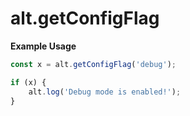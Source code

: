 # alt.getConfigFlag

**Example Usage**

```js
const x = alt.getConfigFlag('debug');

if (x) {
    alt.log('Debug mode is enabled!');
}
```
